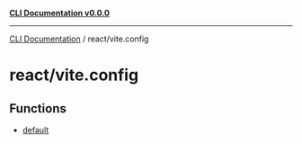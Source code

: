 [**CLI Documentation v0.0.0**](../../README.md)

***

[CLI Documentation](../../modules.md) / react/vite.config

# react/vite.config

## Functions

- [default](functions/default.md)
